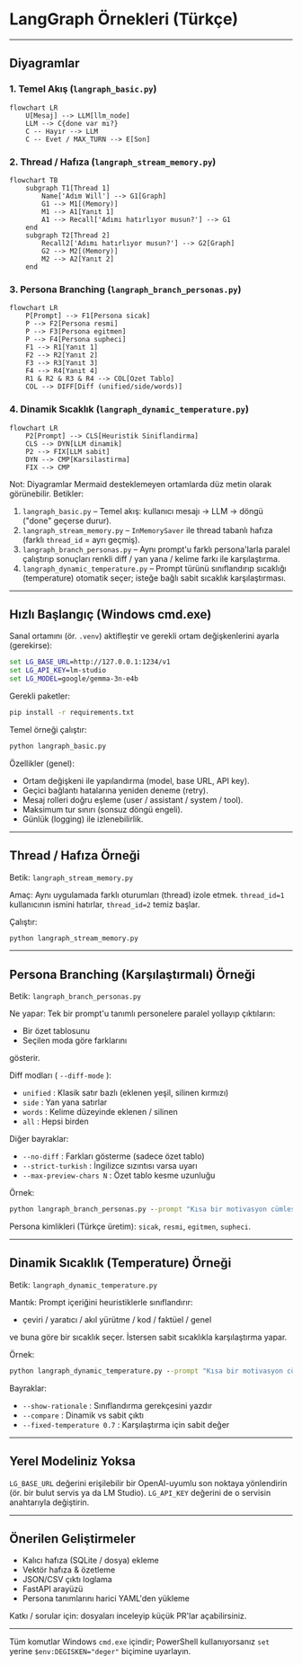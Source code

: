 # LangGraph Örnekleri (Türkçe)



---

## Diyagramlar

### 1. Temel Akış (`langraph_basic.py`)

```mermaid
flowchart LR
	U[Mesaj] --> LLM[llm_node]
	LLM --> C{done var mı?}
	C -- Hayır --> LLM
	C -- Evet / MAX_TURN --> E[Son]
```

### 2. Thread / Hafıza (`langraph_stream_memory.py`)

```mermaid
flowchart TB
	subgraph T1[Thread 1]
		Name['Adım Will'] --> G1[Graph]
		G1 --> M1[(Memory)]
		M1 --> A1[Yanıt 1]
		A1 --> Recall['Adımı hatırlıyor musun?'] --> G1
	end
	subgraph T2[Thread 2]
		Recall2['Adımı hatırlıyor musun?'] --> G2[Graph]
		G2 --> M2[(Memory)]
		M2 --> A2[Yanıt 2]
	end
```

### 3. Persona Branching (`langraph_branch_personas.py`)

```mermaid
flowchart LR
	P[Prompt] --> F1[Persona sicak]
	P --> F2[Persona resmi]
	P --> F3[Persona egitmen]
	P --> F4[Persona supheci]
	F1 --> R1[Yanıt 1]
	F2 --> R2[Yanıt 2]
	F3 --> R3[Yanıt 3]
	F4 --> R4[Yanıt 4]
	R1 & R2 & R3 & R4 --> COL[Ozet Tablo]
	COL --> DIFF[Diff (unified/side/words)]
```

### 4. Dinamik Sıcaklık (`langraph_dynamic_temperature.py`)

```mermaid
flowchart LR
	P2[Prompt] --> CLS[Heuristik Siniflandirma]
	CLS --> DYN[LLM dinamik]
	P2 --> FIX[LLM sabit]
	DYN --> CMP[Karsilastirma]
	FIX --> CMP
```

Not: Diyagramlar Mermaid desteklemeyen ortamlarda düz metin olarak görünebilir.
Betikler:

1. `langraph_basic.py` – Temel akış: kullanıcı mesajı → LLM → döngü ("done" geçerse durur).
2. `langraph_stream_memory.py` – `InMemorySaver` ile thread tabanlı hafıza (farklı `thread_id` = ayrı geçmiş).
3. `langraph_branch_personas.py` – Aynı prompt'u farklı persona'larla paralel çalıştırıp sonuçları renkli diff / yan yana / kelime farkı ile karşılaştırma.
4. `langraph_dynamic_temperature.py` – Prompt türünü sınıflandırıp sıcaklığı (temperature) otomatik seçer; isteğe bağlı sabit sıcaklık karşılaştırması.

---

## Hızlı Başlangıç (Windows cmd.exe)

Sanal ortamını (ör. `.venv`) aktifleştir ve gerekli ortam değişkenlerini ayarla (gerekirse):

```cmd
set LG_BASE_URL=http://127.0.0.1:1234/v1
set LG_API_KEY=lm-studio
set LG_MODEL=google/gemma-3n-e4b
```

Gerekli paketler:

```cmd
pip install -r requirements.txt
```

Temel örneği çalıştır:

```cmd
python langraph_basic.py
```

Özellikler (genel):

- Ortam değişkeni ile yapılandırma (model, base URL, API key).
- Geçici bağlantı hatalarına yeniden deneme (retry).
- Mesaj rolleri doğru eşleme (user / assistant / system / tool).
- Maksimum tur sınırı (sonsuz döngü engeli).
- Günlük (logging) ile izlenebilirlik.

---

## Thread / Hafıza Örneği

Betik: `langraph_stream_memory.py`

Amaç: Aynı uygulamada farklı oturumları (thread) izole etmek. `thread_id=1` kullanıcının ismini hatırlar, `thread_id=2` temiz başlar.

Çalıştır:

```cmd
python langraph_stream_memory.py
```

---

## Persona Branching (Karşılaştırmalı) Örneği

Betik: `langraph_branch_personas.py`

Ne yapar: Tek bir prompt'u tanımlı personelere paralel yollayıp çıktıların:

- Bir özet tablosunu
- Seçilen moda göre farklarını

gösterir.

Diff modları ( `--diff-mode` ):

- `unified` : Klasik satır bazlı (eklenen yeşil, silinen kırmızı)
- `side`    : Yan yana satırlar
- `words`   : Kelime düzeyinde eklenen / silinen
- `all`     : Hepsi birden

Diğer bayraklar:

- `--no-diff` : Farkları gösterme (sadece özet tablo)
- `--strict-turkish` : İngilizce sızıntısı varsa uyarı
- `--max-preview-chars N` : Özet tablo kesme uzunluğu

Örnek:
```cmd
python langraph_branch_personas.py --prompt "Kısa bir motivasyon cümlesi yaz" --diff-mode side --strict-turkish
```

Persona kimlikleri (Türkçe üretim): `sicak`, `resmi`, `egitmen`, `supheci`.

---

## Dinamik Sıcaklık (Temperature) Örneği

Betik: `langraph_dynamic_temperature.py`

Mantık: Prompt içeriğini heuristiklerle sınıflandırır:

- çeviri / yaratıcı / akıl yürütme / kod / faktüel / genel

ve buna göre bir sıcaklık seçer. İstersen sabit sıcaklıkla karşılaştırma yapar.

Örnek:

```cmd
python langraph_dynamic_temperature.py --prompt "Kısa bir motivasyon cümlesi yaz" --show-rationale --compare
```

Bayraklar:

- `--show-rationale` : Sınıflandırma gerekçesini yazdır
- `--compare` : Dinamik vs sabit çıktı
- `--fixed-temperature 0.7` : Karşılaştırma için sabit değer

---

## Yerel Modeliniz Yoksa

`LG_BASE_URL` değerini erişilebilir bir OpenAI-uyumlu son noktaya yönlendirin (ör. bir bulut servis ya da LM Studio). `LG_API_KEY` değerini de o servisin anahtarıyla değiştirin.

---

## Önerilen Geliştirmeler

- Kalıcı hafıza (SQLite / dosya) ekleme
- Vektör hafıza & özetleme
- JSON/CSV çıktı loglama
- FastAPI arayüzü
- Persona tanımlarını harici YAML'den yükleme

Katkı / sorular için: dosyaları inceleyip küçük PR'lar açabilirsiniz.

---

Tüm komutlar Windows `cmd.exe` içindir; PowerShell kullanıyorsanız `set` yerine `$env:DEGISKEN="deger"` biçimine uyarlayın.
